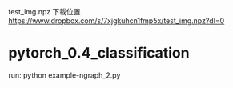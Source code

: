 test_img.npz 下載位置
https://www.dropbox.com/s/7xjgkuhcn1fmp5x/test_img.npz?dl=0

# pytorch_0.4_classification
run: python example-ngraph_2.py
